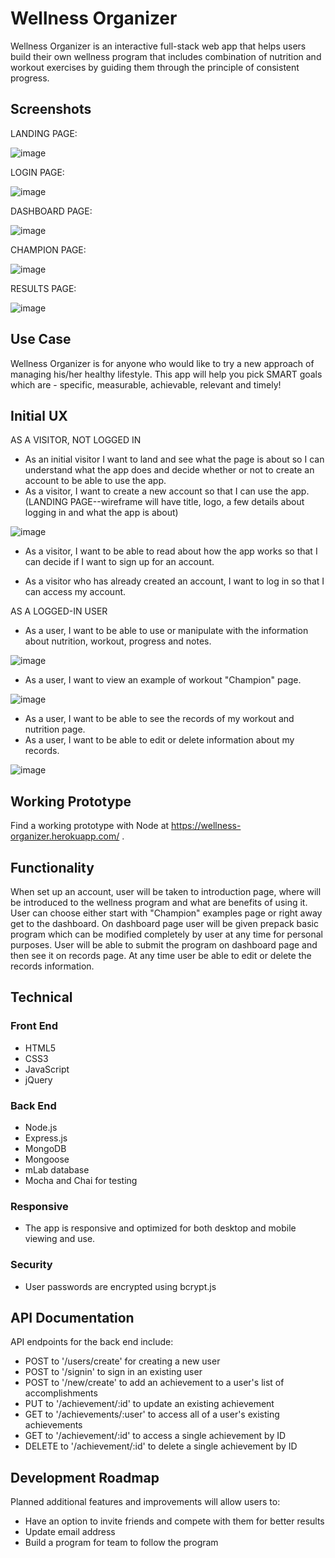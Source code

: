 # Wellness Organizer

Wellness Organizer is an interactive full-stack web app that helps users build their own wellness program that includes combination of nutrition and workout exercises by guiding them through the principle of consistent progress.

## Screenshots


LANDING PAGE:

![image](https://github.com/hero931/wellness-organizer-node-capstone/blob/master/github-images/landing-page.png)


LOGIN PAGE:

![image](https://github.com/hero931/wellness-organizer-node-capstone/blob/master/github-images/login-page.png)


DASHBOARD PAGE:

![image](https://github.com/hero931/wellness-organizer-node-capstone/blob/master/github-images/dashboard-page.png)


CHAMPION PAGE:

![image](https://github.com/hero931/wellness-organizer-node-capstone/blob/master/github-images/champion-page.png)


RESULTS PAGE:

![image](https://github.com/hero931/wellness-organizer-node-capstone/blob/master/github-images/results-page.png)

## Use Case
Wellness Organizer is for anyone who would like to try a new approach of managing his/her healthy lifestyle. This app will help you pick SMART goals which are - specific, measurable, achievable, relevant and timely!

## Initial UX

AS A VISITOR, NOT LOGGED IN

* As an initial visitor I want to land and see what the page is about so I can understand what the app does and decide whether or not to create an account to be able to use the app.
* As a visitor, I want to create a new account so that I can use the app.
(LANDING PAGE--wireframe will have title, logo, a few details about logging in and what the app is about)

![image](https://user-images.githubusercontent.com/31460531/38281464-b9378a54-3778-11e8-86cd-483168b65aa6.png)

* As a visitor, I want to be able to read about how the app works so that I can decide if I want to sign up for an account.

* As a visitor who has already created an account, I want to log in so that I can access my account.

AS A LOGGED-IN USER

* As a user, I want to be able to use or manipulate with the information about nutrition, workout, progress and notes.

![image](https://user-images.githubusercontent.com/31460531/38281511-da1a1a70-3778-11e8-8649-41b018881a1f.png)

* As a user, I want to view an example of workout "Champion" page.

![image](https://user-images.githubusercontent.com/31460531/38281544-002a7b42-3779-11e8-95cf-d60b55b107b2.png)

* As a user, I want to be able to see the records of my workout and nutrition page.
* As a user, I want to be able to edit or delete information about my records.

![image](https://user-images.githubusercontent.com/31460531/38281559-1dae963a-3779-11e8-985d-ae2083112d30.png)


## Working Prototype
Find a working prototype with Node at https://wellness-organizer.herokuapp.com/ .

## Functionality
When set up an account, user will be taken to introduction page, where will be introduced to the wellness program and what are benefits of using it. User can choose either start with "Champion" examples page or right away get to the dashboard. On dashboard page user will be given prepack basic program which can be modified completely by user at any time for personal purposes. User will be able to submit the program on dashboard page and then see it on records page. At any time user be able to edit or delete the records information.

## Technical


### Front End
* HTML5
* CSS3
* JavaScript
* jQuery
### Back End
* Node.js
* Express.js
* MongoDB
* Mongoose
* mLab database
* Mocha and Chai for testing

### Responsive
* The app is responsive and optimized for both desktop and mobile viewing and use.

### Security
* User passwords are encrypted using bcrypt.js

## API Documentation
API endpoints for the back end include:
* POST to '/users/create' for creating a new user
* POST to '/signin' to sign in an existing user
* POST to '/new/create' to add an achievement to a user's list of accomplishments
* PUT to '/achievement/:id' to update an existing achievement
* GET to '/achievements/:user' to access all of a user's existing achievements
* GET to '/achievement/:id' to access a single achievement by ID
* DELETE to '/achievement/:id' to delete a single achievement by ID

## Development Roadmap
Planned additional features and improvements will allow users to:
* Have an option to invite friends and compete with them for better results
* Update email address
* Build a program for team to follow the program
